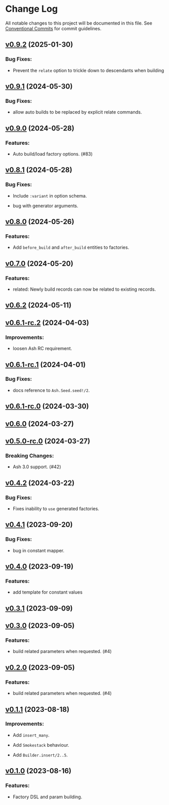 # Change Log

All notable changes to this project will be documented in this file.
See [Conventional Commits](Https://conventionalcommits.org) for commit guidelines.

<!-- changelog -->

## [v0.9.2](https://harton.dev/james/smokestack/compare/v0.9.1...v0.9.2) (2025-01-30)




### Bug Fixes:

* Prevent the `relate` option to trickle down to descendants when building

## [v0.9.1](https://harton.dev/james/smokestack/compare/v0.9.0...v0.9.1) (2024-05-30)




### Bug Fixes:

* allow auto builds to be replaced by explicit relate commands.

## [v0.9.0](https://harton.dev/james/smokestack/compare/v0.8.1...v0.9.0) (2024-05-28)




### Features:

* Auto build/load factory options. (#83)

## [v0.8.1](https://harton.dev/james/smokestack/compare/v0.8.0...v0.8.1) (2024-05-28)




### Bug Fixes:

* Include `:variant` in option schema.

* bug with generator arguments.

## [v0.8.0](https://harton.dev/james/smokestack/compare/v0.7.0...v0.8.0) (2024-05-26)




### Features:

* Add `before_build` and `after_build` entities to factories.

## [v0.7.0](https://harton.dev/james/smokestack/compare/v0.6.2...v0.7.0) (2024-05-20)




### Features:

* related: Newly build records can now be related to existing records.

## [v0.6.2](https://harton.dev/james/smokestack/compare/v0.6.1-rc.2...v0.6.2) (2024-05-11)




## [v0.6.1-rc.2](https://harton.dev/james/smokestack/compare/v0.6.1-rc.1...v0.6.1-rc.2) (2024-04-03)




### Improvements:

* loosen Ash RC requirement.

## [v0.6.1-rc.1](https://harton.dev/james/smokestack/compare/v0.6.1-rc.0...v0.6.1-rc.1) (2024-04-01)




### Bug Fixes:

* docs reference to `Ash.Seed.seed!/2`.

## [v0.6.1-rc.0](https://harton.dev/james/smokestack/compare/v0.6.0...v0.6.1-rc.0) (2024-03-30)




## [v0.6.0](https://harton.dev/james/smokestack/compare/v0.5.0-rc.0...v0.6.0) (2024-03-27)




## [v0.5.0-rc.0](https://harton.dev/james/smokestack/compare/v0.4.2...v0.5.0-rc.0) (2024-03-27)
### Breaking Changes:

* Ash 3.0 support. (#42)



## [v0.4.2](https://harton.dev/james/smokestack/compare/v0.4.1...v0.4.2) (2024-03-22)




### Bug Fixes:

* Fixes inability to `use` generated factories.

## [v0.4.1](https://harton.dev/james/smokestack/compare/v0.4.0...v0.4.1) (2023-09-20)




### Bug Fixes:

* bug in constant mapper.

## [v0.4.0](https://harton.dev/james/smokestack/compare/v0.3.1...v0.4.0) (2023-09-19)




### Features:

* add template for constant values

## [v0.3.1](https://harton.dev/james/smokestack/compare/v0.3.0...v0.3.1) (2023-09-09)




## [v0.3.0](https://harton.dev/james/smokestack/compare/v0.2.0...v0.3.0) (2023-09-05)




### Features:

* build related parameters when requested. (#4)

## [v0.2.0](https://harton.dev/james/smokestack/compare/v0.1.1...v0.2.0) (2023-09-05)




### Features:

* build related parameters when requested. (#4)

## [v0.1.1](https://harton.dev/james/smokestack/compare/v0.1.0...v0.1.1) (2023-08-18)




### Improvements:

* Add `insert_many`.

* Add `Smokestack` behaviour.

* Add `Builder.insert/2..5`.

## [v0.1.0](https://harton.dev/james/smokestack/compare/v0.1.0...v0.1.0) (2023-08-16)




### Features:

* Factory DSL and param building.
